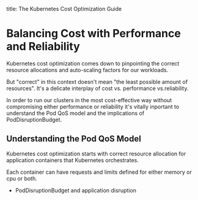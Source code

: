 title: The Kubernetes Cost Optimization Guide
# Balancing Cost with Performance and Reliability

Kubernetes cost optimization comes down to pinpointing the correct resource allocations and auto-scaling factors for our workloads.

But "correct" in this context doesn't mean "the least possible amount of resources". It's a delicate interplay of cost vs. performance vs.reliability. 

In order to run our clusters in the most cost-effective way without compromising either performance or reliability it's vitally inportant to understand the Pod QoS model and the implications of PodDisruptionBudget.


## Understanding the Pod QoS Model

Kubernetes cost optimization starts with correct resource allocation for application containers that Kubernetes orchestrates.

Each container can have requests and limits defined for either memory or cpu or both. 


- PodDisruptionBudget and application disruption